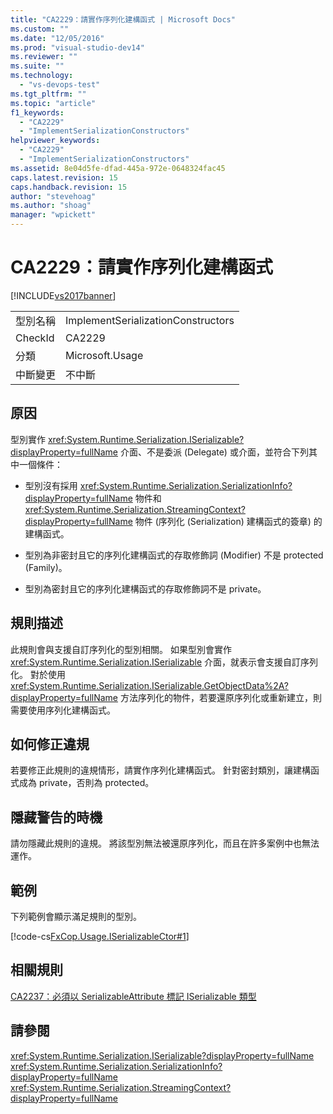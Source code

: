 ```yaml
---
title: "CA2229：請實作序列化建構函式 | Microsoft Docs"
ms.custom: ""
ms.date: "12/05/2016"
ms.prod: "visual-studio-dev14"
ms.reviewer: ""
ms.suite: ""
ms.technology: 
  - "vs-devops-test"
ms.tgt_pltfrm: ""
ms.topic: "article"
f1_keywords: 
  - "CA2229"
  - "ImplementSerializationConstructors"
helpviewer_keywords: 
  - "CA2229"
  - "ImplementSerializationConstructors"
ms.assetid: 8e04d5fe-dfad-445a-972e-0648324fac45
caps.latest.revision: 15
caps.handback.revision: 15
author: "stevehoag"
ms.author: "shoag"
manager: "wpickett"
---
```

# CA2229：請實作序列化建構函式
[!INCLUDE[vs2017banner](../code-quality/includes/vs2017banner.md)]

|||  
|-|-|  
|型別名稱|ImplementSerializationConstructors|  
|CheckId|CA2229|  
|分類|Microsoft.Usage|  
|中斷變更|不中斷|  
  
## 原因  
 型別實作 <xref:System.Runtime.Serialization.ISerializable?displayProperty=fullName> 介面、不是委派 \(Delegate\) 或介面，並符合下列其中一個條件：  
  
-   型別沒有採用 <xref:System.Runtime.Serialization.SerializationInfo?displayProperty=fullName> 物件和 <xref:System.Runtime.Serialization.StreamingContext?displayProperty=fullName> 物件 \(序列化 \(Serialization\) 建構函式的簽章\) 的建構函式。  
  
-   型別為非密封且它的序列化建構函式的存取修飾詞 \(Modifier\) 不是 protected \(Family\)。  
  
-   型別為密封且它的序列化建構函式的存取修飾詞不是 private。  
  
## 規則描述  
 此規則會與支援自訂序列化的型別相關。  如果型別會實作 <xref:System.Runtime.Serialization.ISerializable> 介面，就表示會支援自訂序列化。  對於使用 <xref:System.Runtime.Serialization.ISerializable.GetObjectData%2A?displayProperty=fullName> 方法序列化的物件，若要還原序列化或重新建立，則需要使用序列化建構函式。  
  
## 如何修正違規  
 若要修正此規則的違規情形，請實作序列化建構函式。  針對密封類別，讓建構函式成為 private，否則為 protected。  
  
## 隱藏警告的時機  
 請勿隱藏此規則的違規。  將該型別無法被還原序列化，而且在許多案例中也無法運作。  
  
## 範例  
 下列範例會顯示滿足規則的型別。  
  
 [!code-cs[FxCop.Usage.ISerializableCtor#1](../code-quality/codesnippet/CSharp/ca2229-implement-serialization-constructors_1.cs)]  
  
## 相關規則  
 [CA2237：必須以 SerializableAttribute 標記 ISerializable 類型](../code-quality/ca2237-mark-iserializable-types-with-serializableattribute.md)  
  
## 請參閱  
 <xref:System.Runtime.Serialization.ISerializable?displayProperty=fullName>   
 <xref:System.Runtime.Serialization.SerializationInfo?displayProperty=fullName>   
 <xref:System.Runtime.Serialization.StreamingContext?displayProperty=fullName>
